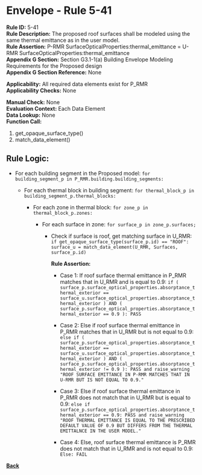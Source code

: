 
# Envelope - Rule 5-41  

**Rule ID:** 5-41  
**Rule Description:** The  proposed roof surfaces shall be modeled using the same thermal emittance as in the user model.  
**Rule Assertion:** P-RMR SurfaceOpticalProperties:thermal_emittance = U-RMR SurfaceOpticalProperties:thermal_emittance  
**Appendix G Section:** Section G3.1-1(a) Building Envelope Modeling Requirements for the Proposed design  
**Appendix G Section Reference:** None  

**Applicability:** All required data elements exist for P_RMR  
**Applicability Checks:**  None  

**Manual Check:** None  
**Evaluation Context:** Each Data Element  
**Data Lookup:** None  
**Function Call:**  

  1. get_opaque_surface_type()
  2. match_data_element()

## Rule Logic:  

- For each building segment in the Proposed model: `for building_segment_p in P_RMR.building.building_segments:`  

  - For each thermal block in building segment: `for thermal_block_p in building_segment_p.thermal_blocks:`  

    - For each zone in thermal block: `for zone_p in thermal_block_p.zones:`  

      - For each surface in zone: `for surface_p in zone_p.surfaces;`

        - Check if surface is roof, get matching surface in U_RMR: `if get_opaque_surface_type(surface_p.id) == "ROOF": surface_u = match_data_element(U_RMR, Surfaces, surface_p.id)`  

          **Rule Assertion:**  

          - Case 1: If roof surface thermal emittance in P_RMR matches that in U_RMR and is equal to 0.9: `if ( surface_p.surface_optical_properties.absorptance_thermal_exterior == surface_u.surface_optical_properties.absorptance_thermal_exterior ) AND ( surface_p.surface_optical_properties.absorptance_thermal_exterior == 0.9 ): PASS`

          - Case 2: Else if roof surface thermal emittance in P_RMR matches that in U_RMR but is not equal to 0.9: `else if ( surface_p.surface_optical_properties.absorptance_thermal_exterior == surface_u.surface_optical_properties.absorptance_thermal_exterior ) AND ( surface_p.surface_optical_properties.absorptance_thermal_exterior != 0.9 ): PASS and raise_warning "ROOF SURFACE EMITTANCE IN P-RMR MATCHES THAT IN U-RMR BUT IS NOT EQUAL TO 0.9."`

          - Case 3: Else if roof surface thermal emittance in P_RMR does not match that in U_RMR but is equal to 0.9: `else if surface_p.surface_optical_properties.absorptance_thermal_exterior == 0.9: PASS and raise_warning "ROOF THERMAL EMITTANCE IS EQUAL TO THE PRESCRIBED DEFAULT VALUE OF 0.9 BUT DIFFERS FROM THE THERMAL EMITTALNCE IN THE USER MODEL."`

          - Case 4: Else, roof surface thermal emittance is P_RMR does not match that in U_RMR and is not equal to 0.9: `Else: FAIL`

**[Back](../_toc.md)**
